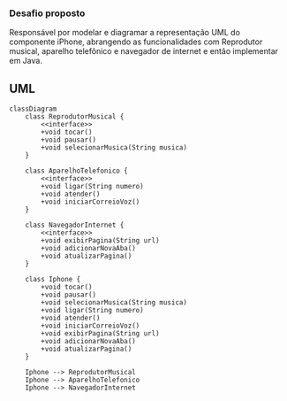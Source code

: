 ### Desafio proposto

Responsável por modelar e diagramar a representação UML do componente iPhone, abrangendo as funcionalidades com Reprodutor musical, aparelho telefônico e navegador de internet e então implementar em Java.

## UML

```mermaid
classDiagram
    class ReprodutorMusical {
        <<interface>>
        +void tocar()
        +void pausar()
        +void selecionarMusica(String musica)
    }

    class AparelhoTelefonico {
        <<interface>>
        +void ligar(String numero)
        +void atender()
        +void iniciarCorreioVoz()
    }

    class NavegadorInternet {
        <<interface>>
        +void exibirPagina(String url)
        +void adicionarNovaAba()
        +void atualizarPagina()
    }

    class Iphone {
        +void tocar()
        +void pausar()
        +void selecionarMusica(String musica)
        +void ligar(String numero)
        +void atender()
        +void iniciarCorreioVoz()
        +void exibirPagina(String url)
        +void adicionarNovaAba()
        +void atualizarPagina()
    }

    Iphone --> ReprodutorMusical
    Iphone --> AparelhoTelefonico
    Iphone --> NavegadorInternet

```